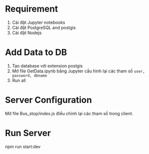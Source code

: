 # Requirement
1. Cài đặt Jupyter notebooks
2. Cài đặt PostgreSQL and postgis
3. Cài đặt Nodejs

# Add Data to DB
1. Tạo database với extension postgis
2. Mở file GetData.ipynb bằng Jupyter cầu hình lại các tham số ```user, password, dbname```
3. Run all
# Server Configuration
Mở file Bus_stop/index.js điều chỉnh lại các tham số trong client.
# Run Server
npm run start:dev

